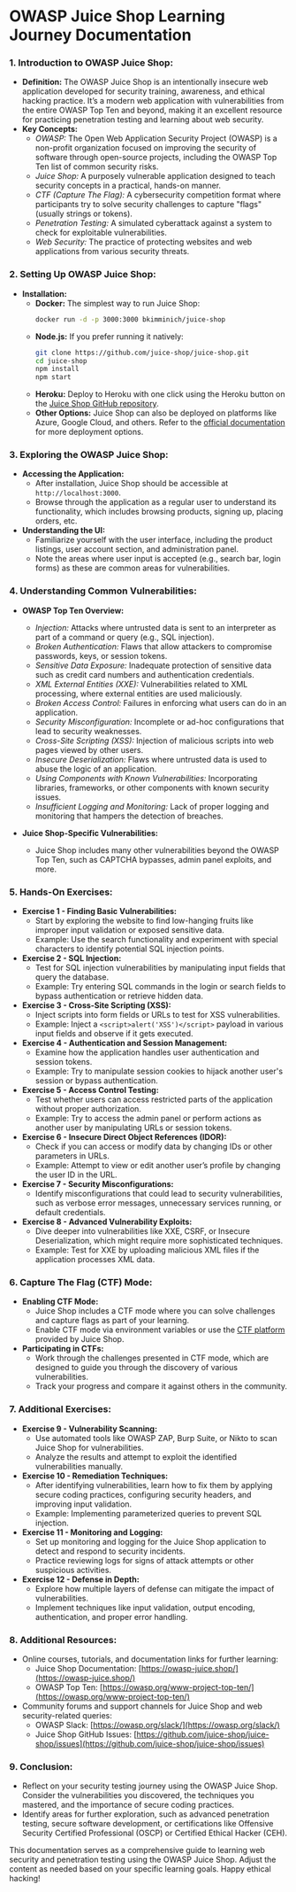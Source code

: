 # OWASP Juice Shop Learning Journey Documentation

### 1. **Introduction to OWASP Juice Shop:**
   - **Definition:** The OWASP Juice Shop is an intentionally insecure web application developed for security training, awareness, and ethical hacking practice. It’s a modern web application with vulnerabilities from the entire OWASP Top Ten and beyond, making it an excellent resource for practicing penetration testing and learning about web security.
   - **Key Concepts:**
      - *OWASP:* The Open Web Application Security Project (OWASP) is a non-profit organization focused on improving the security of software through open-source projects, including the OWASP Top Ten list of common security risks.
      - *Juice Shop:* A purposely vulnerable application designed to teach security concepts in a practical, hands-on manner.
      - *CTF (Capture The Flag):* A cybersecurity competition format where participants try to solve security challenges to capture "flags" (usually strings or tokens).
      - *Penetration Testing:* A simulated cyberattack against a system to check for exploitable vulnerabilities.
      - *Web Security:* The practice of protecting websites and web applications from various security threats.

### 2. **Setting Up OWASP Juice Shop:**
   - **Installation:**
      - **Docker:** The simplest way to run Juice Shop:
         ```bash
         docker run -d -p 3000:3000 bkimminich/juice-shop
         ```
      - **Node.js:** If you prefer running it natively:
         ```bash
         git clone https://github.com/juice-shop/juice-shop.git
         cd juice-shop
         npm install
         npm start
         ```
      - **Heroku:** Deploy to Heroku with one click using the Heroku button on the [Juice Shop GitHub repository](https://github.com/juice-shop/juice-shop).
      - **Other Options:** Juice Shop can also be deployed on platforms like Azure, Google Cloud, and others. Refer to the [official documentation](https://owasp-juice.shop/) for more deployment options.

### 3. **Exploring the OWASP Juice Shop:**
   - **Accessing the Application:**
      - After installation, Juice Shop should be accessible at `http://localhost:3000`.
      - Browse through the application as a regular user to understand its functionality, which includes browsing products, signing up, placing orders, etc.
   - **Understanding the UI:**
      - Familiarize yourself with the user interface, including the product listings, user account section, and administration panel.
      - Note the areas where user input is accepted (e.g., search bar, login forms) as these are common areas for vulnerabilities.

### 4. **Understanding Common Vulnerabilities:**
   - **OWASP Top Ten Overview:**
      - *Injection:* Attacks where untrusted data is sent to an interpreter as part of a command or query (e.g., SQL injection).
      - *Broken Authentication:* Flaws that allow attackers to compromise passwords, keys, or session tokens.
      - *Sensitive Data Exposure:* Inadequate protection of sensitive data such as credit card numbers and authentication credentials.
      - *XML External Entities (XXE):* Vulnerabilities related to XML processing, where external entities are used maliciously.
      - *Broken Access Control:* Failures in enforcing what users can do in an application.
      - *Security Misconfiguration:* Incomplete or ad-hoc configurations that lead to security weaknesses.
      - *Cross-Site Scripting (XSS):* Injection of malicious scripts into web pages viewed by other users.
      - *Insecure Deserialization:* Flaws where untrusted data is used to abuse the logic of an application.
      - *Using Components with Known Vulnerabilities:* Incorporating libraries, frameworks, or other components with known security issues.
      - *Insufficient Logging and Monitoring:* Lack of proper logging and monitoring that hampers the detection of breaches.
   
   - **Juice Shop-Specific Vulnerabilities:**
      - Juice Shop includes many other vulnerabilities beyond the OWASP Top Ten, such as CAPTCHA bypasses, admin panel exploits, and more.

### 5. **Hands-On Exercises:**
   - **Exercise 1 - Finding Basic Vulnerabilities:**
      - Start by exploring the website to find low-hanging fruits like improper input validation or exposed sensitive data.
      - Example: Use the search functionality and experiment with special characters to identify potential SQL injection points.
   - **Exercise 2 - SQL Injection:**
      - Test for SQL injection vulnerabilities by manipulating input fields that query the database.
      - Example: Try entering SQL commands in the login or search fields to bypass authentication or retrieve hidden data.
   - **Exercise 3 - Cross-Site Scripting (XSS):**
      - Inject scripts into form fields or URLs to test for XSS vulnerabilities.
      - Example: Inject a `<script>alert('XSS')</script>` payload in various input fields and observe if it gets executed.
   - **Exercise 4 - Authentication and Session Management:**
      - Examine how the application handles user authentication and session tokens.
      - Example: Try to manipulate session cookies to hijack another user's session or bypass authentication.
   - **Exercise 5 - Access Control Testing:**
      - Test whether users can access restricted parts of the application without proper authorization.
      - Example: Try to access the admin panel or perform actions as another user by manipulating URLs or session tokens.
   - **Exercise 6 - Insecure Direct Object References (IDOR):**
      - Check if you can access or modify data by changing IDs or other parameters in URLs.
      - Example: Attempt to view or edit another user’s profile by changing the user ID in the URL.
   - **Exercise 7 - Security Misconfigurations:**
      - Identify misconfigurations that could lead to security vulnerabilities, such as verbose error messages, unnecessary services running, or default credentials.
   - **Exercise 8 - Advanced Vulnerability Exploits:**
      - Dive deeper into vulnerabilities like XXE, CSRF, or Insecure Deserialization, which might require more sophisticated techniques.
      - Example: Test for XXE by uploading malicious XML files if the application processes XML data.

### 6. **Capture The Flag (CTF) Mode:**
   - **Enabling CTF Mode:**
      - Juice Shop includes a CTF mode where you can solve challenges and capture flags as part of your learning.
      - Enable CTF mode via environment variables or use the [CTF platform](https://pwning.owasp-juice.shop/) provided by Juice Shop.
   - **Participating in CTFs:**
      - Work through the challenges presented in CTF mode, which are designed to guide you through the discovery of various vulnerabilities.
      - Track your progress and compare it against others in the community.

### 7. **Additional Exercises:**
   - **Exercise 9 - Vulnerability Scanning:**
      - Use automated tools like OWASP ZAP, Burp Suite, or Nikto to scan Juice Shop for vulnerabilities.
      - Analyze the results and attempt to exploit the identified vulnerabilities manually.
   - **Exercise 10 - Remediation Techniques:**
      - After identifying vulnerabilities, learn how to fix them by applying secure coding practices, configuring security headers, and improving input validation.
      - Example: Implementing parameterized queries to prevent SQL injection.
   - **Exercise 11 - Monitoring and Logging:**
      - Set up monitoring and logging for the Juice Shop application to detect and respond to security incidents.
      - Practice reviewing logs for signs of attack attempts or other suspicious activities.
   - **Exercise 12 - Defense in Depth:**
      - Explore how multiple layers of defense can mitigate the impact of vulnerabilities. 
      - Implement techniques like input validation, output encoding, authentication, and proper error handling.

### 8. **Additional Resources:**
   - Online courses, tutorials, and documentation links for further learning:
     - Juice Shop Documentation: [https://owasp-juice.shop/](https://owasp-juice.shop/)
     - OWASP Top Ten: [https://owasp.org/www-project-top-ten/](https://owasp.org/www-project-top-ten/)
   - Community forums and support channels for Juice Shop and web security-related queries:
     - OWASP Slack: [https://owasp.org/slack/](https://owasp.org/slack/)
     - Juice Shop GitHub Issues: [https://github.com/juice-shop/juice-shop/issues](https://github.com/juice-shop/juice-shop/issues)

### 9. **Conclusion:**
   - Reflect on your security testing journey using the OWASP Juice Shop. Consider the vulnerabilities you discovered, the techniques you mastered, and the importance of secure coding practices.
   - Identify areas for further exploration, such as advanced penetration testing, secure software development, or certifications like Offensive Security Certified Professional (OSCP) or Certified Ethical Hacker (CEH).

This documentation serves as a comprehensive guide to learning web security and penetration testing using the OWASP Juice Shop. Adjust the content as needed based on your specific learning goals. Happy ethical hacking!
